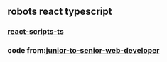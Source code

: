 ## robots react typescript

### [react-scripts-ts](https://github.com/wmonk/create-react-app-typescript)

### code from:[junior-to-senior-web-developer](https://www.udemy.com/the-complete-junior-to-senior-web-developer-roadmap/)
